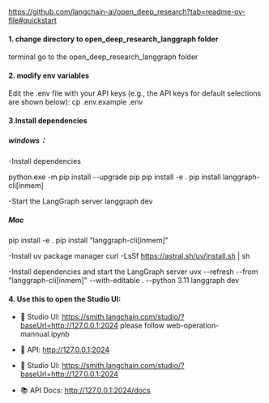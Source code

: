 https://github.com/langchain-ai/open_deep_research?tab=readme-ov-file#quickstart

#### 1. change directory to  open_deep_research_langgraph folder

terminal go to the open_deep_research_langgraph folder

#### 2. modify env variables
 
   Edit the .env file with your API keys (e.g., the API keys for default selections are shown below):
   cp .env.example .env

#### 3.Install dependencies

##### windows：

-Install dependencies 

   python.exe -m pip install --upgrade pip
   pip install -e .
   pip install langgraph-cli[inmem]

-Start the LangGraph server
   langgraph dev

#####  Mac

   pip install -e .
   pip install "langgraph-cli[inmem]"

   -Install uv package manager
   curl -LsSf https://astral.sh/uv/install.sh | sh

   -Install dependencies and start the LangGraph server
   uvx --refresh --from "langgraph-cli[inmem]" --with-editable . --python 3.11 langgraph dev

#### 4. Use this to open the Studio UI:

- 🎨 Studio UI: https://smith.langchain.com/studio/?baseUrl=http://127.0.0.1:2024
please follow web-operation-mannual.ipynb

- 🚀 API: http://127.0.0.1:2024
- 🎨 Studio UI: https://smith.langchain.com/studio/?baseUrl=http://127.0.0.1:2024
- 📚 API Docs: http://127.0.0.1:2024/docs


